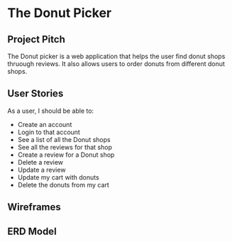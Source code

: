 # The Donut Picker 

## Project Pitch
The Donut picker is a web application that helps the user find donut shops thruough reviews. It also allows users to order donuts from different donut shops.



## User Stories

As a user, I should be able to:

- Create an account
- Login to that account
- See a list of all the Donut shops 
- See all the reviews for that shop 
- Create a review for a Donut shop
- Delete a review
- Update a review
- Update my cart with donuts 
- Delete the donuts from my cart 

## Wireframes



## ERD Model

